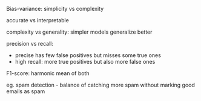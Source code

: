 ---
---
Bias-variance: simplicity vs complexity 

accurate vs interpretable

complexity vs generality: simpler models generalize better 

precision vs recall: 
- precise has few false positives but misses some true ones 
- high recall: more true positives but also more false ones 

F1-score: harmonic mean of both 

eg. spam detection - balance of catching more spam without marking good emails as spam 

